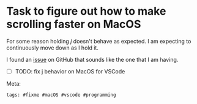 # Task to figure out how to make scrolling faster on MacOS

For some reason holding *j* doesn't behave as expected.  I am expecting
to continuously move down as I hold it.

I found an [issue] on GitHub that sounds like the one that I am having.

[issue]: https://github.com/VSCodeVim/Vim/issues/345

- [ ] TODO: fix j behavior on MacOS for VSCode

Meta:

    tags: #fixme #macOS #vscode #programming
